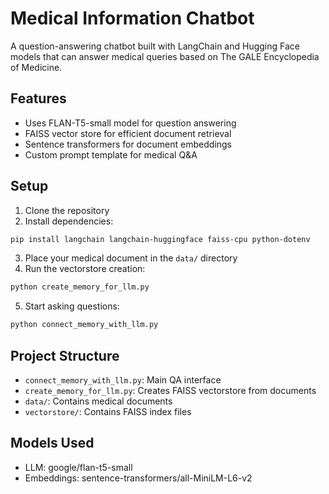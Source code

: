# Medical Information Chatbot

A question-answering chatbot built with LangChain and Hugging Face models that can answer medical queries based on The GALE Encyclopedia of Medicine.

## Features

- Uses FLAN-T5-small model for question answering
- FAISS vector store for efficient document retrieval
- Sentence transformers for document embeddings
- Custom prompt template for medical Q&A

## Setup

1. Clone the repository
2. Install dependencies:
```bash
pip install langchain langchain-huggingface faiss-cpu python-dotenv
```

3. Place your medical document in the `data/` directory
4. Run the vectorstore creation:
```bash
python create_memory_for_llm.py
```

5. Start asking questions:
```bash
python connect_memory_with_llm.py
```

## Project Structure

- `connect_memory_with_llm.py`: Main QA interface
- `create_memory_for_llm.py`: Creates FAISS vectorstore from documents
- `data/`: Contains medical documents
- `vectorstore/`: Contains FAISS index files

## Models Used

- LLM: google/flan-t5-small
- Embeddings: sentence-transformers/all-MiniLM-L6-v2